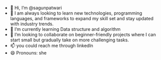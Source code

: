 - 👋 Hi, I’m @sagunpatwari
- 👀  I am always looking to learn new technologies, programming languages, and frameworks to expand my skill set and stay updated with industry trends.
- 🌱 I’m currently learning Data structure and algorithm
- 💞️ I’m looking to collaborate on  beginner-friendly projects where I can start small but gradually take on more challenging tasks.
- 📫 you could reach me through linkedln 
- 😄 Pronouns: she


<!---
sagunpatwari/sagunpatwari is a ✨ special ✨ repository because its `README.md` (this file) appears on your GitHub profile.
You can click the Preview link to take a look at your changes.
--->
